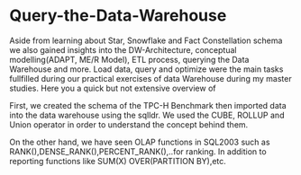 # Query-the-Data-Warehouse
Aside from learning about Star, Snowflake and Fact Constellation schema we also gained insights into the DW-Architecture, conceptual modelling(ADAPT, ME/R Model), ETL process, querying the Data Warehouse and more.
Load data, query and optimize were the main tasks fullfilled during our practical exercises of data Warehouse during my master studies.
Here you a quick but not extensive overview of 

First, we created the schema of the TPC-H Benchmark then imported data into the data warehouse using the sqlldr.
We used the CUBE, ROLLUP and Union operator in order to understand the concept behind them.

On the other hand, we have seen OLAP functions in SQL2003 such as RANK(),DENSE_RANK(),PERCENT_RANK(),..for ranking. In addition to reporting functions like SUM(X) OVER(PARTITION BY),etc.
